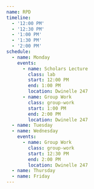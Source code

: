 ```yaml
---
name: RPD
timeline:
  - '12:00 PM'
  - '12:30 PM'
  - '1:00 PM'
  - '1:30 PM'
  - '2:00 PM'
schedule:
  - name: Monday
    events:
      - name: Scholars Lecture
        class: lab
        start: 12:00 PM
        end: 1:00 PM
        location: Dwinelle 247
      - name: Group Work
        class: group-work
        start: 1:00 PM
        end: 2:00 PM
        location: Dwinelle 247
  - name: Tuesday
  - name: Wednesday
    events:
      - name: Group Work
        class: group-work
        start: 12:30 PM
        end: 2:00 PM
        location: Dwinelle 247
  - name: Thursday
  - name: Friday
---
```

